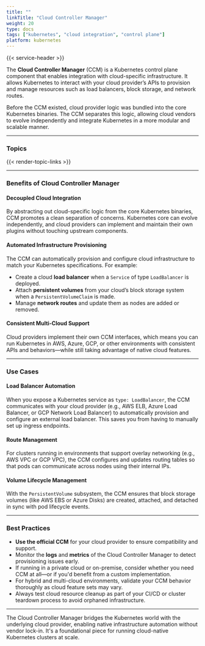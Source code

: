 ```yaml
---
title: ""
linkTitle: "Cloud Controller Manager"
weight: 20
type: docs
tags: ["kubernetes", "cloud integration", "control plane"]
platform: kubernetes
---
```


{{< service-header >}}

The **Cloud Controller Manager** (CCM) is a Kubernetes control plane component that enables integration with cloud-specific infrastructure. It allows Kubernetes to interact with your cloud provider’s APIs to provision and manage resources such as load balancers, block storage, and network routes.

Before the CCM existed, cloud provider logic was bundled into the core Kubernetes binaries. The CCM separates this logic, allowing cloud vendors to evolve independently and integrate Kubernetes in a more modular and scalable manner.

---

### Topics

{{< render-topic-links >}}

---

### Benefits of Cloud Controller Manager

#### Decoupled Cloud Integration

By abstracting out cloud-specific logic from the core Kubernetes binaries, CCM promotes a clean separation of concerns. Kubernetes core can evolve independently, and cloud providers can implement and maintain their own plugins without touching upstream components.

#### Automated Infrastructure Provisioning

The CCM can automatically provision and configure cloud infrastructure to match your Kubernetes specifications. For example:

- Create a cloud **load balancer** when a `Service` of type `LoadBalancer` is deployed.
- Attach **persistent volumes** from your cloud’s block storage system when a `PersistentVolumeClaim` is made.
- Manage **network routes** and update them as nodes are added or removed.

#### Consistent Multi-Cloud Support

Cloud providers implement their own CCM interfaces, which means you can run Kubernetes in AWS, Azure, GCP, or other environments with consistent APIs and behaviors—while still taking advantage of native cloud features.

---

### Use Cases

#### Load Balancer Automation

When you expose a Kubernetes service as `type: LoadBalancer`, the CCM communicates with your cloud provider (e.g., AWS ELB, Azure Load Balancer, or GCP Network Load Balancer) to automatically provision and configure an external load balancer. This saves you from having to manually set up ingress endpoints.

#### Route Management

For clusters running in environments that support overlay networking (e.g., AWS VPC or GCP VPC), the CCM configures and updates routing tables so that pods can communicate across nodes using their internal IPs.

#### Volume Lifecycle Management

With the `PersistentVolume` subsystem, the CCM ensures that block storage volumes (like AWS EBS or Azure Disks) are created, attached, and detached in sync with pod lifecycle events.

---

### Best Practices

- **Use the official CCM** for your cloud provider to ensure compatibility and support.
- Monitor the **logs** and **metrics** of the Cloud Controller Manager to detect provisioning issues early.
- If running in a private cloud or on-premise, consider whether you need CCM at all—or if you'd benefit from a custom implementation.
- For hybrid and multi-cloud environments, validate your CCM behavior thoroughly as cloud feature sets may vary.
- Always test cloud resource cleanup as part of your CI/CD or cluster teardown process to avoid orphaned infrastructure.

---

The Cloud Controller Manager bridges the Kubernetes world with the underlying cloud provider, enabling native infrastructure automation without vendor lock-in. It's a foundational piece for running cloud-native Kubernetes clusters at scale.
